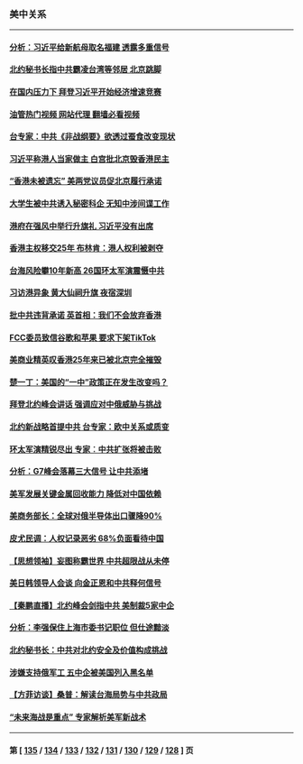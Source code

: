 ### 美中关系
---
#### [分析：习近平给新航母取名福建 透露多重信号](../../pages/nf1412576/n13771662.md?07021245) 
#### [北约秘书长指中共霸凌台湾等邻居 北京跳脚](../../pages/nf1412576/n13771677.md?07021245) 
#### [在国内压力下 拜登习近平开始经济增速竞赛](../../pages/nf1412576/n13771658.md?07021245) 
#### [油管热门视频 网站代理 翻墙必看视频](http://209.222.30.114:81/youtube.html?07021245)
#### [台专家：中共《非战纲要》欲透过蚕食改变现状](../../pages/nf1412576/n13771432.md?07021245) 
#### [习近平称港人当家做主 白宫批北京毁香港民主](../../pages/nf1412576/n13771587.md?07021245) 
#### [“香港未被遗忘” 美两党议员促北京履行承诺](../../pages/nf1412576/n13771578.md?07021245) 
#### [大学生被中共诱入秘密科企 无知中涉间谍工作](../../pages/nf1412576/n13771025.md?07021245) 
#### [港府在强风中举行升旗礼 习近平没有出席](../../pages/nf1412576/n13771046.md?07021245) 
#### [香港主权移交25年 布林肯：港人权利被剥夺](../../pages/nf1412576/n13770972.md?07021245) 
#### [台海风险攀10年新高 26国环太军演震慑中共](../../pages/nf1412576/n13770929.md?07021245) 
#### [习访港异象 黄大仙祠升旗 夜宿深圳](../../pages/nf1412576/n13770965.md?07021245) 
#### [批中共违背承诺 英首相：我们不会放弃香港](../../pages/nf1412576/n13770927.md?07021245) 
#### [FCC委员致信谷歌和苹果 要求下架TikTok](../../pages/nf1412576/n13770963.md?07021245) 
#### [美商业精英叹香港25年来已被北京完全摧毁](../../pages/nf1412576/n13770923.md?07021245) 
#### [楚一丁：美国的“一中”政策正在发生改变吗？](../../pages/nf1412576/n13770935.md?07021245) 
#### [拜登北约峰会讲话 强调应对中俄威胁与挑战](../../pages/nf1412576/n13770867.md?07021245) 
#### [北约新战略首提中共 台专家：欧中关系或质变](../../pages/nf1412576/n13770757.md?07021245) 
#### [环太军演精锐尽出 专家︰中共扩张将被击败](../../pages/nf1412576/n13770768.md?07021245) 
#### [分析：G7峰会落幕三大信号 让中共添堵](../../pages/nf1412576/n13770331.md?07021245) 
#### [美军发展关键金属回收能力 降低对中国依赖](../../pages/nf1412576/n13770576.md?07021245) 
#### [美商务部长：全球对俄半导体出口骤降90%](../../pages/nf1412576/n13770314.md?07021245) 
#### [皮尤民调：人权记录恶劣 68%负面看待中国](../../pages/nf1412576/n13770177.md?07021245) 
#### [【思想领袖】妄图称霸世界 中共超限战从未停](../../pages/nf1412576/n13745142.md?07021245) 
#### [美日韩领导人会谈 向金正恩和中共释何信号](../../pages/nf1412576/n13770127.md?07021245) 
#### [【秦鹏直播】北约峰会剑指中共 美制裁5家中企](../../pages/nf1412576/n13770243.md?07021245) 
#### [分析：李强保住上海市委书记职位 但仕途黯淡](../../pages/nf1412576/n13770157.md?07021245) 
#### [北约秘书长：中共对北约安全及价值构成挑战](../../pages/nf1412576/n13769831.md?07021245) 
#### [涉嫌支持俄军工 五中企被美国列入黑名单](../../pages/nf1412576/n13769660.md?07021245) 
#### [【方菲访谈】桑普：解读台海局势与中共政局](../../pages/nf1412576/n13769381.md?07021245) 
#### [“未来海战是重点” 专家解析美军新战术](../../pages/nf1412576/n13769407.md?07021245) 

---
#### 第 [ [135](./135.md?07021245) / [134](./134.md?07021245) / [133](./133.md?07021245) / [132](./132.md?07021245) / [131](./131.md?07021245) / [130](./130.md?07021245) / [129](./129.md?07021245) / [128](./128.md?07021245) ] 页
